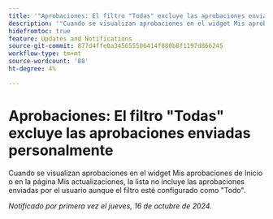 ```yaml
---
title: '"Aprobaciones: El filtro "Todas" excluye las aprobaciones enviadas personalmente"'
description: '"Cuando se visualizan aprobaciones en el widget Mis aprobaciones de Inicio o en la página Mis actualizaciones, la lista no incluye las aprobaciones enviadas por el usuario aunque el filtro esté configurado como "Todo"."'
hidefromtoc: true
feature: Updates and Notifications
source-git-commit: 877d4ffe0a345655506414f880b8f1197d866245
workflow-type: tm+mt
source-wordcount: '88'
ht-degree: 4%

---
```


# Aprobaciones: El filtro &quot;Todas&quot; excluye las aprobaciones enviadas personalmente

<!--
>>[!NOTE]
>
>This issue was fixed on June 20, 2024.
-->

Cuando se visualizan aprobaciones en el widget Mis aprobaciones de Inicio o en la página Mis actualizaciones, la lista no incluye las aprobaciones enviadas por el usuario aunque el filtro esté configurado como &quot;Todo&quot;.

_Notificado por primera vez el jueves, 16 de octubre de 2024._
